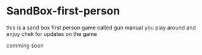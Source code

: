 # SandBox-first-person
this is a sand box first person game called gun manual
you play around and enjoy chek for updates on the game




comming soon
